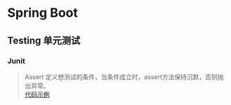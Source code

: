 
# Spring Boot

## Testing 单元测试

### Junit
> Assert 定义想测试的条件，当条件成立时，assert方法保持沉默，否则抛出异常。  
[代码示例](https://github.com/Malcolmli/SpringBoot2Samples/tree/master/09_test/ch9.test/src/test "Testing 单元测试")
